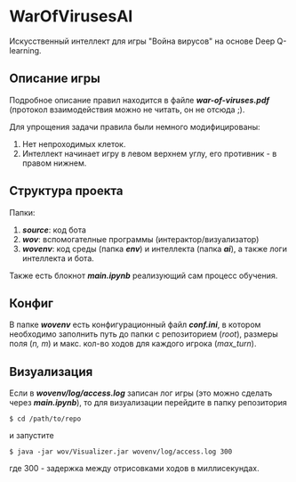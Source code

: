 # WarOfVirusesAI
Искусственный интеллект для игры "Война вирусов" на основе Deep Q-learning.
## Описание игры
Подробное описание правил находится в файле *__war-of-viruses.pdf__*     (протокол взаимодействия можно не читать, он не отсюда ;). 

Для упрощения задачи правила были немного модифицированы:
1. Нет непроходимых клеток.
2. Интеллект начинает игру в левом верхнем углу, его противник - в правом нижнем.

## Структура проекта
Папки:
1. *__source__*: код бота
2. *__wov__*: вспомогателные программы (интерактор/визуализатор)
3. *__wovenv__*: код среды (папка *__env__*) и интеллекта (папка *__ai__*), а также логи интеллекта и бота.

Также есть блокнот *__main.ipynb__* реализующий сам процесс обучения.

## Конфиг
В папке *__wovenv__* есть конфигурационный файл *__conf.ini__*, в котором необходимо заполнить путь до папки с репозиторием (*root*), размеры поля (*n, m*) и макс. кол-во ходов для каждого игрока (*max_turn*).

## Визуализация
Если в *__wovenv/log/access.log__* записан лог игры (это можно сделать через *__main.ipynb__*), то для визуализации перейдите в папку репозитория
    
```console
$ cd /path/to/repo
```

и запустите

```console
$ java -jar wov/Visualizer.jar wovenv/log/access.log 300
```

где 300 - задержка между отрисовками ходов в миллисекундах.